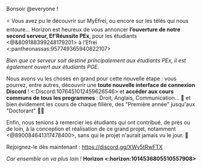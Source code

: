 Bonsoir @everyone !

:star: Vous avez pu le découvrir sur MyEfrei, ou encore sur les télés qui nous entoure... Horizon est heureux de vous annoncer **l’ouverture de notre second serveur, __Ef’Réussite PEx__**, pour les étudiants <@&809188399248179201> à l’Efrei <:pantheonassas:957749365940822107>

*Bien que ce serveur soit destiné principalement aux étudiants PEx, il est également ouvert aux étudiants PGE.*

Nous avons vu les choses en grand pour cette nouvelle étape : vous pourrez, entre autres, découvrir une **toute nouvelle interface de connexion Discord** ! <:Discord:1076451012459626546> et **accéder aux cours communs de tous les programmes** : Droit, Anglais, Communication... :tada: et bien évidement les cours de chaque filière, des "Première année" jusqu'aux "Doctorant" :student:

Enfin, nous tenions à remercier les étudiants qui ont contribué, de près ou de loin, à la conception et réalisation de ce grand projet, notamment <@890084641317478400>, sans qui le projet n'aurait jamais vu le jour. :pray:

Rejoignez-le dès maintenant : https://discord.gg/XWv5tRwFTX

*Car ensemble on va plus loin !*
**Horizon <:horizon:1014536805510557908>**
